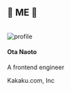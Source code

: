 <!-- classes: profile -->
<section>

## &#x1f4aa; ME &#x1f4aa;

<br />

<div class="profile">
  <img src="https://s.gravatar.com/avatar/83e73331a769d5af2859681fbec1d9b2?size=200&default=retro" alt="profile" class="profile-avatar" />
  <h4 class="profile-name">Ota Naoto</h4>
  <div class="sns-list">
    <div class="sns-list">
      <a href="https://twitter.com/azawakh_d" target="_blank">
        <i class="fab fa-twitter"></i>
      </a>
      <a href="https://github.com/azawakh" target="_blank">
        <i class="fab fa-github"></i>
      </a>
    </div>
  </div>
  <div class="profile-info">
    <p>A frontend engineer</p>
    <p>Kakaku.com, Inc</p>
  </div>
</div>

</section>
